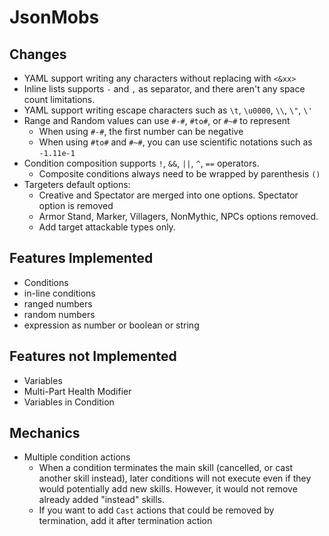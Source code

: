 # JsonMobs

## Changes

- YAML support writing any characters without replacing with `<&xx>`
- Inline lists supports `-` and `,` as separator, and there aren't any space count limitations.
- YAML support writing escape characters such as `\t`, `\u0000`, `\\`, `\"`, `\'`
- Range and Random values can use `#-#`, `#to#`, or `#~#` to represent
    - When using `#-#`, the first number can be negative
    - When using `#to#` and `#~#`, you can use scientific notations such as `-1.11e-1`
- Condition composition supports `!`, `&&`, `||`, `^`, `==` operators.
  - Composite conditions always need to be wrapped by parenthesis `()`
- Targeters default options:
  - Creative and Spectator are merged into one options. Spectator option is removed
  - Armor Stand, Marker, Villagers, NonMythic, NPCs options removed.
  - Add target attackable types only.
## Features Implemented
- Conditions
- in-line conditions
- ranged numbers
- random numbers
- expression as number or boolean or string

## Features not Implemented
- Variables
- Multi-Part Health Modifier
- Variables in Condition

## Mechanics
- Multiple condition actions
  - When a condition terminates the main skill (cancelled, or cast another skill instead), later conditions will not execute even if they would potentially add new skills. However, it would not remove already added "instead" skills.
  - If you want to add `Cast` actions that could be removed by termination, add it after termination action
